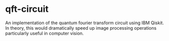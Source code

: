 # qft-circuit
An implementation of the quantum fourier transform circuit using IBM Qiskit. In theory, this would dramatically speed up image processing operations particularly useful in computer vision.
